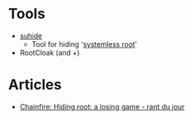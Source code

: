 # Tools

- [suhide](http://www.androidpolice.com/2016/08/29/chainfire-releases-suhide-experimental-officially-unsupported-way-hide-root-status-app-app-basis/)
  - Tool for hiding '[systemless root](http://www.androidpolice.com/2015/10/31/chainfire-experiment-achieves-android-root-without-touching-the-system-partition/)'
- RootCloak (and +) 
 
# Articles

- [Chainfire: Hiding root: a losing game - rant du jour](http://forum.xda-developers.com/showpost.php?p=68424605&postcount=2)
